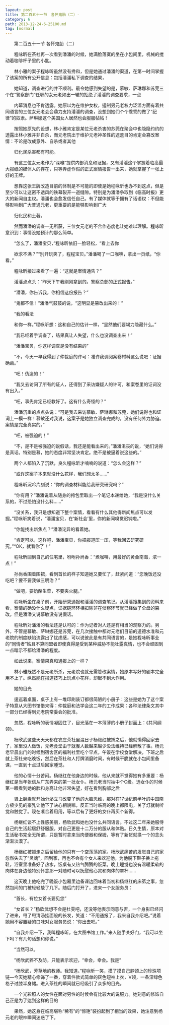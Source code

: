 ```yaml
---
layout: post
title: 第二百五十一节　各怀鬼胎（二）-
category: 6
path: 2013-12-24-6-25100.md
tag: [normal]
---
```


　　第二百五十一节 各怀鬼胎（二）

　　程咏昕在茶社再一次看到潘潘的时候，她满脸落寞的坐在小包间里，机械的搅动着咖啡杯子里的小匙。

　　林小雅的案子程咏昕虽然没有搀和，但是她通过潘潘的渠道，在第一时间掌握了该案的所有公开信息：包括潘潘私下调查的结果，

　　她知道，调查进行的并不顺利。最令她感到失望的是，慕敏、萨琳娜和苏莞三个在“警察部门”任职的女元老如出一辙的拒绝了潘潘的调查要求，一点

　　内幕消息也不肯透露。她原以为在维护女权，遏制男元老权力泛滥方面有着共同语言的三位女元老会会鼎力支持潘潘的调查，没想到她们个个乖乖的做了“纪律”的奴隶。萨琳娜这个美国女人居然也会服服帖帖！

　　按照她原先的设想，林小雅肯定是某位元老杀害的苏莞在聚会中也隐隐约约的透露出林小雅并非自杀，而元老院出于维护元老神圣性的遮羞目的肯定会篡改案情：不论是改成意外、自杀或者其他

　　归化民杀害都有可能。

　　有这三位女元老作为“深喉”提供内部消息和证据，又有潘潘这个掌握着临高最大报纸的媒体人的存在，只等弄虚作假的正式案情报告一出来，她就掌握了一张上好的王牌。

　　想靠这张王牌改造目前的体制是不可能的即使是她程咏昕也办不到这点，但是至少可以让这密不透风的铁幕裂开一道缝隙。特别是为潘潘争取到《临高时报》更大的新闻自主权。潘潘也会愈发信任自己。有了媒体就等于拥有了话语权：不但能够影响到广大普通元老，更重要的是能够影响到广大

　　归化民和土著。

　　然而潘潘的调查一无所获，三位女元老的不合作态度也让她难以理解。程咏昕意识到：事情没她预计的那么简单。

　　“怎么了，潘潘宝贝，”程咏昕依旧一脸轻松，“看上去你

　　欲求不满？”“别开玩笑了，程程宝贝。”潘潘喝了一口咖啡，拿出一页纸，“你看。”

　　程咏昕接过来看了一遍：“这就是案情通告？”

　　潘潘点点头：“昨天下午我刚刚拿到的。警察总部的正式报告。”

　　“潘潘，你告诉我，你相信这份报告？”

　　“鬼都不信！”潘潘气鼓鼓的说，“这明显是篡改出来的！”

　　“我的看法

　　和你一样。”程咏昕想：这和自己的估计一样，“显然他们要竭力隐藏什么。”

　　“我已经着手调查了，结果真让人失望，什么也没调查出来！”

　　“潘潘宝贝，你这样调查是没有结果的”

　　“不，今天一早我得到了仲裁庭的许可：准许我调阅案卷材料这么说吧：证据确凿。”

　　“呸！伪造的！”

　　“我又去访问了所有的证人，还得到了采访嫌疑人的许可，和案卷里的证词没有出入。”

　　“呸，事先肯定已经教好了。这有什么奇怪的？”

　　潘潘沉重的点点头说：“可是我去采访慕敏、萨琳娜和苏莞，她们说得也和证词上一模一样！慕敏还对我说，这案子是她独立调查完成的，没有任何外力胁迫。案情是完全真实的。”

　　“呸，被强迫的！”

　　“不，是不是被强迫的说假话，我还是能看出来的。”潘潘沮丧的说，“她们说得是真话。特别是慕，她的态度非常坚决肯定。绝不是被逼着说这些的。”

　　两个人都陷入了沉默，良久程咏昕才喃喃的说道：“怎么会这样？”

　　“或许这案子本来就没什么花样，我们想太多……”

　　程咏昕沉吟片刻说：“你的调查材料能给我研究研究吗？”

　　“你有用？”潘潘说着从随身的挎包里取出一个笔记本递给她，“我是没什么关系的，不过恐怕没什么料……”

　　“没关系，我只是想知道下整个案情，看看有什么其他得新闻焦点可以发掘。”程咏昕笑着说，“潘潘宝贝，在‘新社会’里，你的新闻嗅觉迟钝啦。”

　　“你能找出新焦点？”潘潘诧异的看着她。

　　“肯定可以，这样吧，潘潘宝贝，你把报道压一压，等我回去研究研究。”“OK，就看你了！”

　　程咏昕回到自己的住宅里，吩咐孙尚香：“煮咖啡，用最好的黄金南海，浓一点！”

　　孙尚香围着围裙，看到首长的样子知道她又要忙了，赶紧问道：“您晚饭还没吃吧？要不要我做三明治？”

　　“做吧，要奶酪生菜，不要夹火腿。”

　　程咏昕坐在桌子前，开始研究通报和潘潘的调查笔记。从潘潘搜集到的资料来看，案情的确没什么疑点，证据链环环相扣除非在侦察环节就已经做了全盘的篡改。但是潘潘又说慕敏没有说假话。

　　程咏昕对潘潘的看法还是认可的：作为记者对人还是有相当的观察力的。另外，不管是慕敏、萨琳娜还是苏莞，在几次接触中都对元老们目前的道德水准和元老院的制度缺陷流露出了忧虑感，可以说彼此是有共同语言的，是她程咏昕事业的“同情者”姑且不算同盟者即使真得是受到某种威胁不能吐露真情，也不会顽固到一点暗示不都给潘潘的程度。

　　如此说来，案情果真和通报上的一样？

　　林小雅既然不是元老所杀，元老院也就无需篡改案情，她原本写好的剧本完全用不上了。纵然能在报道技巧上玩点小花样，却起不到大作用。

　　她的目光

　　逡巡着桌面，桌子上有一堆印刷装订都很简陋的小册子：这些是她为了这个案子特意从大图书馆借来得：仲裁庭和法学会这二年的工作成果：各种法律条文其中一部分已经得到元老院常委会的批准。

　　忽然，程咏昕的表情凝固住了，目光落在一本薄薄的小册子封面上：《共同纲领》。

　　杨欣武这些天天天都在农庄茶社里混日子杨继红被捕之后，他就懒得回家去了，家里没人做饭，元老食堂由于就餐人数越来越少没法维持已经解散了事。杨元老早晨出门的时候到宿舍区的福利社里吃个早点，午饭在学校食堂解决，下班之后就上茶社来吃晚饭，然后在茶社和人打牌消磨时间，有时候干脆就在小包间里备课，一直到十点过后回家睡觉。

　　他的心情十分苦闷。杨继红在他身边的时候，他从来就不觉得她有多重要：杨继红是当年张信从广东弄来的第一批女仆。杨元老当时抽中个C级。选女仆的时候第一眼看到她的脸和身高让他非常失望，好在看到胸部之后

　　肾上腺素就开始分泌立马改变了他的大脑思维，那对在17世纪前半叶的中国南方极少见的豪乳让他下了决心相貌嘛，反正当时临高的晚上都限电，关了灯就剩听觉和触觉了。现在凑合着用用，等以后有了更好的女仆再买个新得。

　　杨继红谈不上性感美丽，杨欣武和她也没什么共同语言。不过这二年来她服侍自己的生活起居舒舒服服。对自己更是十二万分的服从和体贴。日久生情，原本对生活秘书完全无所谓，只是暂时拿来当肉便器和保姆，等有了新货就换一个的念头渐渐淡漠了。

　　杨继红被抓走之后留给他的只有一个空荡荡的家。杨欣武痛苦的发觉自己的家忽然失去了“灵魂”，回到家，再也不会有个女人来欢迎他，为他脱下鞋子换上拖鞋，浴室里准备好了热水，饭桌有又热气腾腾的饭菜。晚上睡觉也没有温暖柔软的肉体在身边他特别怀念那一对随时可以抚慰他心灵和肉体的罩杯……

　　这天晚上他吃完了晚饭小包厢里边备课边回味着当初和杨继红的床笫之事，忽然包间的门被轻轻敲了几下。随后门打开了，进来一个女服务员：

　　“首长，有位女首长要见您”

　　“女首长？”杨欣武想不会是杜雯吧，还没等他表示同意与否，一个身影已经闪了进来，甩了甩清汤挂面般的长发，笑道：“不用通报了，我来自我介绍吧。”说着她用不容置疑的口味对女服务员说：“你出去吧。”

　　“自我介绍一下，我叫程咏昕，在大图书馆工作。”来人随手关好门，“我可以坐下吗？有几句话想和你说。”

　　“当然可以。

　　”杨欣武猝不及防，只能表示欢迎，“幸会，幸会。我是”

　　“杨欣武，芳草地的教师。我知道。”程咏昕一笑，摸了摸自己脖颈上的珍珠项链―今天她精心修饰了一番，穿着件款式简单的灰色短袖上衣，V领，一条深绿色格子过膝半身裙。进入茶社的瞬间就已经吸引了众多的目光。

　　一个光彩照人的女性在面对男性的时候会有比较大的说服力。她刻意的修饰自己正是为了达到这样的目的

　　果然，她这身在临高堪称“稀有”的“惊艳”装扮起到了相当的效果，她注意到杨元老的眼神瞬间迷惑了下。
